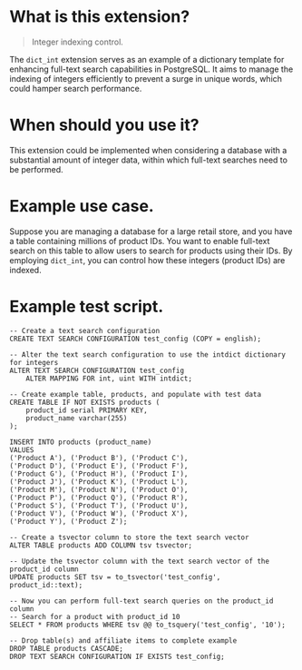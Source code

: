 # What is this extension?

> Integer indexing control. 

The `dict_int` extension serves as an example of a dictionary template for enhancing full-text search capabilities in PostgreSQL. It aims to manage the indexing of integers efficiently to prevent a surge in unique words, which could hamper search performance.

# When should you use it?

This extension could be implemented when considering a database with a substantial amount of integer data, within which full-text searches need to be performed.

# Example use case.

Suppose you are managing a database for a large retail store, and you have a table containing millions of product IDs. You want to enable full-text search on this table to allow users to search for products using their IDs. By employing `dict_int`, you can control how these integers (product IDs) are indexed.

# Example test script.

```
-- Create a text search configuration
CREATE TEXT SEARCH CONFIGURATION test_config (COPY = english);

-- Alter the text search configuration to use the intdict dictionary for integers
ALTER TEXT SEARCH CONFIGURATION test_config
    ALTER MAPPING FOR int, uint WITH intdict;

-- Create example table, products, and populate with test data
CREATE TABLE IF NOT EXISTS products (
    product_id serial PRIMARY KEY,
    product_name varchar(255)
);

INSERT INTO products (product_name)
VALUES 
('Product A'), ('Product B'), ('Product C'),
('Product D'), ('Product E'), ('Product F'),
('Product G'), ('Product H'), ('Product I'),
('Product J'), ('Product K'), ('Product L'),
('Product M'), ('Product N'), ('Product O'),
('Product P'), ('Product Q'), ('Product R'),
('Product S'), ('Product T'), ('Product U'),
('Product V'), ('Product W'), ('Product X'),
('Product Y'), ('Product Z');

-- Create a tsvector column to store the text search vector
ALTER TABLE products ADD COLUMN tsv tsvector;

-- Update the tsvector column with the text search vector of the product_id column
UPDATE products SET tsv = to_tsvector('test_config', product_id::text);

-- Now you can perform full-text search queries on the product_id column
-- Search for a product with product_id 10
SELECT * FROM products WHERE tsv @@ to_tsquery('test_config', '10');

-- Drop table(s) and affiliate items to complete example
DROP TABLE products CASCADE;
DROP TEXT SEARCH CONFIGURATION IF EXISTS test_config;
```
